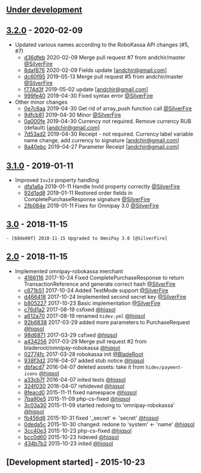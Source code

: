 ## [Under development]

## [3.2.0] - 2020-02-09

- Updated various names according to the RoboKassa API changes (#5, #7)
    - [d36dfeb] 2020-02-09 Merge pull request #7 from andchir/master [@SilverFire]
    - [8daf876] 2020-02-09 Fields update [andchir@gmail.com]
    - [dc60f95] 2019-05-13 Merge pull request #5 from andchir/master [@SilverFire]
    - [f774d3f] 2019-05-02 update [andchir@gmail.com]
    - [999fe40] 2019-04-30 Fixed syntax error [@SilverFire]
- Other minor changes
    - [0e7c6aa] 2019-04-30 Get rid of array_push function call [@SilverFire]
    - [9dfcb81] 2019-04-30 Minor [@SilverFire]
    - [0a000fe] 2019-04-30 Currency not required. Remove currency RUB (default) [andchir@gmail.com]
    - [7d53ad2] 2019-04-30 Receipt - not required. Currency label variable name change, add currency to signature [andchir@gmail.com]
    - [8a40ebc] 2019-04-27 Parameter Receipt [andchir@gmail.com]

## [3.1.0] - 2019-01-11

- Improved `InvId` property handling
    - [dfa1a6a] 2019-01-11 Handle InvId property correctly [@SilverFire]
    - [92d1ad8] 2019-01-11 Restored order fields in CompletePurchaseResponse signature [@SilverFire]
    - [2fb084e] 2019-01-11 Fixes for Omnipay 3.0 [@SilverFire]

## [3.0] - 2018-11-15

    - [60de00f] 2018-11-15 Upgraded to OmniPay 3.0 [@SilverFire]

## [2.0] - 2018-11-15

- Implemented omnipay-robokassa merchant
    - [4166116] 2017-10-24 Fixed CompletePurchaseResponse to return TransactionReference and generate correct hash [@SilverFire]
    - [c871b51] 2017-10-24 Added TestMode support [@SilverFire]
    - [d466418] 2017-10-24 Implemented second secret key [@SilverFire]
    - [b805227] 2017-10-23 Basic implementation [@SilverFire]
    - [c76d1a2] 2017-08-19 csfixed [@hiqsol]
    - [a612a70] 2017-08-19 renamed `hidev.yml` [@hiqsol]
    - [92b6838] 2017-03-29 added more parameters to PurchaseRequest [@hiqsol]
    - [98d6871] 2017-03-29 csfixed [@hiqsol]
    - [a434256] 2017-03-29 Merge pull request #2 from bladeroot/omnipay-robokassa [@hiqsol]
    - [02774fc] 2017-03-28 robokassa init [@BladeRoot]
    - [938f3d2] 2016-04-07 added stub notice [@hiqsol]
    - [dbfacd7] 2016-04-07 deleted assets: take it from `hidev/payment-icons` [@hiqsol]
    - [a33cb7f] 2016-04-07 inited tests [@hiqsol]
    - [324f030] 2016-04-07 rehideved [@hiqsol]
    - [8feacd0] 2015-11-11 fixed namespace [@hiqsol]
    - [7ba90e5] 2015-11-09 php-cs-fixed [@hiqsol]
    - [3c03a30] 2015-11-09 started redoing to 'omnipay-robokassa' [@hiqsol]
    - [fb456d6] 2015-10-31 fixed '_secret' <- 'secret' [@hiqsol]
    - [0deda5c] 2015-10-30 changed: redone to 'system' <- 'name' [@hiqsol]
    - [3cc40e3] 2015-10-23 php-cs-fixed [@hiqsol]
    - [bcc0d60] 2015-10-23 hideved [@hiqsol]
    - [434b7b2] 2015-10-23 inited [@hiqsol]

## [Development started] - 2015-10-23

[@hiqsol]: https://github.com/hiqsol
[sol@hiqdev.com]: https://github.com/hiqsol
[@SilverFire]: https://github.com/SilverFire
[d.naumenko.a@gmail.com]: https://github.com/SilverFire
[@tafid]: https://github.com/tafid
[andreyklochok@gmail.com]: https://github.com/tafid
[@BladeRoot]: https://github.com/BladeRoot
[bladeroot@gmail.com]: https://github.com/BladeRoot
[4166116]: https://github.com//commit/4166116
[c871b51]: https://github.com//commit/c871b51
[d466418]: https://github.com//commit/d466418
[b805227]: https://github.com//commit/b805227
[c76d1a2]: https://github.com//commit/c76d1a2
[a612a70]: https://github.com//commit/a612a70
[92b6838]: https://github.com//commit/92b6838
[98d6871]: https://github.com//commit/98d6871
[a434256]: https://github.com//commit/a434256
[02774fc]: https://github.com//commit/02774fc
[938f3d2]: https://github.com//commit/938f3d2
[dbfacd7]: https://github.com//commit/dbfacd7
[a33cb7f]: https://github.com//commit/a33cb7f
[324f030]: https://github.com//commit/324f030
[8feacd0]: https://github.com//commit/8feacd0
[7ba90e5]: https://github.com//commit/7ba90e5
[3c03a30]: https://github.com//commit/3c03a30
[fb456d6]: https://github.com//commit/fb456d6
[0deda5c]: https://github.com//commit/0deda5c
[3cc40e3]: https://github.com//commit/3cc40e3
[bcc0d60]: https://github.com//commit/bcc0d60
[434b7b2]: https://github.com//commit/434b7b2
[Under development]: https://github.com/hiqdev/omnipay-robokassa/compare/3.1.0...HEAD
[2.0]: https://github.com/hiqdev/omnipay-robokassa/releases/tag/2.0
[60de00f]: https://github.com/hiqdev/omnipay-robokassa/commit/60de00f
[3.0]: https://github.com/hiqdev/omnipay-robokassa/compare/2.0...3.0
[dfa1a6a]: https://github.com/hiqdev/omnipay-robokassa/commit/dfa1a6a
[92d1ad8]: https://github.com/hiqdev/omnipay-robokassa/commit/92d1ad8
[2fb084e]: https://github.com/hiqdev/omnipay-robokassa/commit/2fb084e
[3.1]: https://github.com/hiqdev/omnipay-robokassa/compare/3.0...3.1
[3.1.0]: https://github.com/hiqdev/omnipay-robokassa/compare/3.0...3.1.0
[d36dfeb]: https://github.com/hiqdev/omnipay-robokassa/commit/d36dfeb
[8daf876]: https://github.com/hiqdev/omnipay-robokassa/commit/8daf876
[dc60f95]: https://github.com/hiqdev/omnipay-robokassa/commit/dc60f95
[f774d3f]: https://github.com/hiqdev/omnipay-robokassa/commit/f774d3f
[999fe40]: https://github.com/hiqdev/omnipay-robokassa/commit/999fe40
[0e7c6aa]: https://github.com/hiqdev/omnipay-robokassa/commit/0e7c6aa
[9dfcb81]: https://github.com/hiqdev/omnipay-robokassa/commit/9dfcb81
[0a000fe]: https://github.com/hiqdev/omnipay-robokassa/commit/0a000fe
[7d53ad2]: https://github.com/hiqdev/omnipay-robokassa/commit/7d53ad2
[8a40ebc]: https://github.com/hiqdev/omnipay-robokassa/commit/8a40ebc
[3.2.0]: https://github.com/hiqdev/omnipay-robokassa/compare/3.1.0...3.2.0
